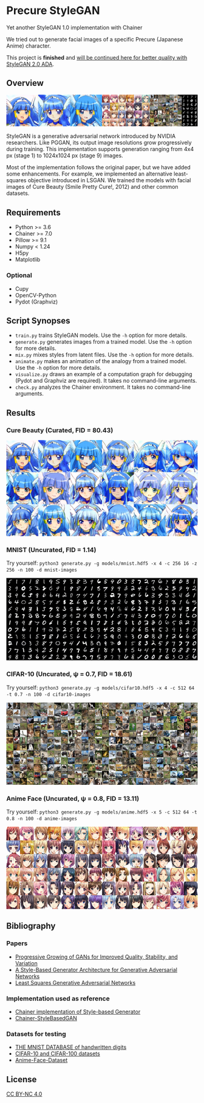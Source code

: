 # Precure StyleGAN

Yet another StyleGAN 1.0 implementation with Chainer

We tried out to generate facial images of a specific Precure (Japanese Anime) character.

This project is **finished** and [will be continued here for better quality with StyleGAN 2.0 ADA](https://github.com/curegit/precure-stylegan-ada).

## Overview

![Overall Result](examples/overall.png)

StyleGAN is a generative adversarial network introduced by NVIDIA researchers.
Like PGGAN, its output image resolutions grow progressively during training.
This implementation supports generation ranging from 4x4 px (stage 1) to 1024x1024 px (stage 9) images.

Most of the implementation follows the original paper, but we have added some enhancements.
For example, we implemented an alternative least-squares objective introduced in LSGAN.
We trained the models with facial images of Cure Beauty (Smile Pretty Cure!, 2012) and other common datasets.

## Requirements

- Python >= 3.6
- Chainer >= 7.0
- Pillow >= 9.1
- Numpy < 1.24
- H5py
- Matplotlib

### Optional

- Cupy
- OpenCV-Python
- Pydot (Graphviz)

## Script Synopses

- `train.py` trains StyleGAN models.
  Use the `-h` option for more details.
- `generate.py` generates images from a trained model.
  Use the `-h` option for more details.
- `mix.py` mixes styles from latent files.
  Use the `-h` option for more details.
- `animate.py` makes an animation of the analogy from a trained model.
  Use the `-h` option for more details.
- `visualize.py` draws an example of a computation graph for debugging (Pydot and Graphviz are required).
  It takes no command-line arguments.
- `check.py` analyzes the Chainer environment.
  It takes no command-line arguments.

## Results

### Cure Beauty (Curated, FID = 80.43)

![Cure Beauty](examples/beauty.png)

### MNIST (Uncurated, FID = 1.14)

Try yourself: `python3 generate.py -g models/mnist.hdf5 -x 4 -c 256 16 -z 256 -n 100 -d mnist-images`

![MNIST](examples/mnist.png)

### CIFAR-10 (Uncurated, ψ = 0.7, FID = 18.61)

Try yourself: `python3 generate.py -g models/cifar10.hdf5 -x 4 -c 512 64 -t 0.7 -n 100 -d cifar10-images`

![CIFAR-10](examples/cifar-10.png)

### Anime Face (Uncurated, ψ = 0.8, FID = 13.11)

Try yourself: `python3 generate.py -g models/anime.hdf5 -x 5 -c 512 64 -t 0.8 -n 100 -d anime-images`

![Anime Face](examples/anime.png)

## Bibliography

### Papers

- [Progressive Growing of GANs for Improved Quality, Stability, and Variation](https://arxiv.org/abs/1710.10196)
- [A Style-Based Generator Architecture for Generative Adversarial Networks](https://arxiv.org/abs/1812.04948)
- [Least Squares Generative Adversarial Networks](https://arxiv.org/abs/1611.04076)

### Implementation used as reference

- [Chainer implementation of Style-based Generator](https://github.com/pfnet-research/chainer-stylegan)
- [Chainer-StyleBasedGAN](https://github.com/RUTILEA/Chainer-StyleBasedGAN)

### Datasets for testing

- [THE MNIST DATABASE of handwritten digits](http://yann.lecun.com/exdb/mnist/)
- [CIFAR-10 and CIFAR-100 datasets](https://www.cs.toronto.edu/~kriz/cifar.html)
- [Anime-Face-Dataset](https://github.com/Mckinsey666/Anime-Face-Dataset)

## License

[CC BY-NC 4.0](LICENSE)

